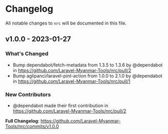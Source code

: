 # Changelog

All notable changes to `nrc` will be documented in this file.

## v1.0.0 - 2023-01-27

### What's Changed

- Bump dependabot/fetch-metadata from 1.3.5 to 1.3.6 by @dependabot in https://github.com/Laravel-Myanmar-Tools/nrc/pull/2
- Bump aglipanci/laravel-pint-action from 1.0.0 to 2.1.0 by @dependabot in https://github.com/Laravel-Myanmar-Tools/nrc/pull/1

### New Contributors

- @dependabot made their first contribution in https://github.com/Laravel-Myanmar-Tools/nrc/pull/2

**Full Changelog**: https://github.com/Laravel-Myanmar-Tools/nrc/commits/v1.0.0
